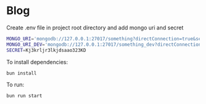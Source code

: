 # Blog

Create .env file in project root directory and add mongo uri and secret
```bash
MONGO_URI='mongodb://127.0.0.1:27017/something?directConnection=true&serverSelectionTimeoutMS=2000&appName=mongosh+2.2.10'
MONGO_URI_DEV='mongodb://127.0.0.1:27017/something_dev?directConnection=true&serverSelectionTimeoutMS=2000&appName=mongosh+2.2.10'
SECRET=Kj3krljr3lkjdsaao323KD
```

To install dependencies:

```bash
bun install
```

To run:

```bash
bun run start
```
